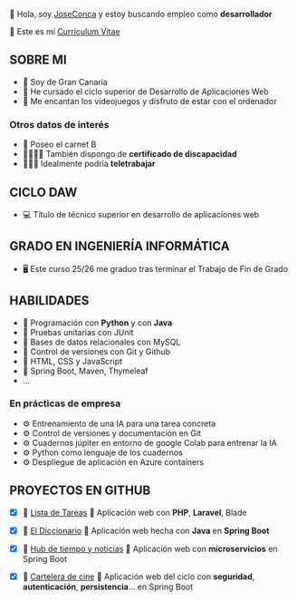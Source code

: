 👋 Hola, soy [JoseConca](https://www.linkedin.com/in/joseconca/) y estoy buscando empleo como **desarrollador**

📖 Este es mi [Curriculum Vitae](https://joseconca.github.io)

## SOBRE MI
 - 🏡 Soy de Gran Canaria 
 - 🌱 He cursado el ciclo superior de Desarrollo de Aplicaciones Web
 - 💖 Me encantan los videojuegos y disfruto de estar con el ordenador

### Otros datos de interés
 - 🚗 Poseo el carnet B
 - 👨🏼‍🦽‍➡️ También dispongo de **certificado de discapacidad**
 - 👨🏼‍💻 Idealmente podría **teletrabajar** 
   
## CICLO DAW
 - 💻 Título de técnico superior en desarrollo de aplicaciones web

## GRADO EN INGENIERÍA INFORMÁTICA
 - 🖥️ Este curso 25/26 me graduo tras terminar el Trabajo de Fin de Grado

## HABILIDADES
 - 📓 Programación con **Python** y con **Java**
 - 📓 Pruebas unitarias con JUnit
 - 📓 Bases de datos relacionales con MySQL
 - 📓 Control de versiones con Git y Github
 - 📓 HTML, CSS y JavaScript
 - 📓 Spring Boot, Maven, Thymeleaf
 - ...
   
### En prácticas de empresa
 - ⚙️ Entrenamiento de una IA para una tarea concreta
 - ⚙️ Control de versiones y documentación en Git
 - ⚙️ Cuadernos júpiter en entorno de google Colab para entrenar la IA
 - ⚙️ Python como lenguaje de los cuadernos
 - ⚙️ Despliegue de aplicación en Azure containers

## PROYECTOS EN GITHUB
- [x] 🚀 [Lista de Tareas](https://github.com/JoseConca/lista-laravel-php) 📓 Aplicación web con **PHP**, **Laravel**, Blade
- [x] 🚀 [El Diccionario](https://github.com/JoseConca/daw-dsw-ElDiccionario) 📓 Aplicación web hecha con **Java** en **Spring Boot**
- [x] 🚀 [Hub de tiempo y noticias](https://github.com/JoseConca/hubtiemponoticias-springboot-microservicios) 📓 Aplicación web con **microservicios** en Spring Boot
- [x] 🚀 [Cartelera de cine](https://github.com/joseconca/daw-dsw-cartelera) 📓 Aplicación web del ciclo con **seguridad**, **autenticación**, **persistencia**... en Spring Boot
 

<!---
JoseConca/JoseConca is a ✨ special ✨ repository because its `README.md` (this file) appears on your GitHub profile.
You can click the Preview link to take a look at your changes.
--->
